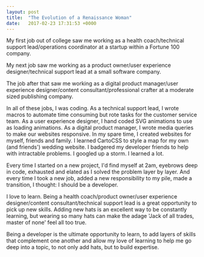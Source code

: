 ```yaml
---
layout: post
title:  "The Evolution of a Renaissance Woman"
date:   2017-02-23 17:31:53 +0000
---
```



My first job out of college saw me working as a health coach/technical support lead/operations coordinator at a startup within a Fortune 100 company. 

My next job saw me working as a product owner/user experience designer/technical support lead at a small software company. 

The job after that saw me working as a digital product manager/user experience designer/content consultant/professional crafter at a moderate sized publishing company.

In all of these jobs, I was coding. As a technical support lead, I wrote macros to automate time consuming but rote tasks for the customer service team. As a user experience designer, I hand coded SVG animations to use as loading animations. As a digital product manager, I wrote media queries to make our websites responsive. In my spare time, I created websites for myself, friends and family. I learned CartoCSS to style a map for my own (and friends') wedding website. I badgered my developer friends to help with intractable problems. I googled up a storm. I learned a lot. 

Every time I started on a new project, I'd find myself at 2am, eyebrows deep in code, exhausted and elated as I solved the problem layer by layer. And every time I took a new job, added a new responsibility to my pile, made a transition, I thought: I should be a developer. 

I love to learn. Being a health coach/product owner/user experience designer/content consultant/technical support lead is a great opportunity to pick up new skills. Adding new hats is an excellent way to be constantly learning, but wearing so many hats can make the adage 'Jack of all trades, master of none' feel all too true. 

Being a developer is the ultimate opportunity to learn, to add layers of skills that complement one another and allow my love of learning to help me go deep into a topic, to not only add hats, but to build expertise.
